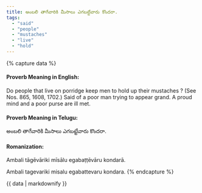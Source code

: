 ```yaml
---
title: అంబలి తాగేవారికి మీసాలు ఎగబట్టేవారు కొందరా.
tags:
  - "said"
  - "people"
  - "mustaches"
  - "live"
  - "hold"
---
```


{% capture data %}
#### Proverb Meaning in English:
Do people that live on porridge keep men to hold up their mustaches ?
(See Nos. 865, 1608, 1702.)
Said of a poor man trying to appear grand.
A proud mind and a poor purse are ill met.

#### Proverb Meaning in Telugu:
అంబలి తాగేవారికి మీసాలు ఎగబట్టేవారు కొందరా.

#### Romanization:
Ambali tāgēvāriki mīsālu egabaṭṭēvāru kondarā.

Ambali tagevariki misalu egabattevaru kondara.
{% endcapture %}

{{ data | markdownify }}


